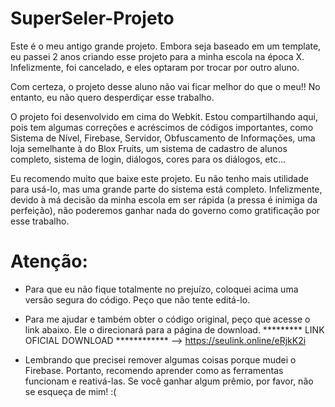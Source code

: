 # SuperSeler-Projeto
Este é o meu antigo grande projeto. Embora seja baseado em um template, eu passei 2 anos criando esse projeto para a minha escola na época X. Infelizmente, foi cancelado, e eles optaram por trocar por outro aluno.

Com certeza, o projeto desse aluno não vai ficar melhor do que o meu!! No entanto, eu não quero desperdiçar esse trabalho.

O projeto foi desenvolvido em cima do Webkit. Estou compartilhando aqui, pois tem algumas correções e acréscimos de códigos importantes, como Sistema de Nível, Firebase, Servidor, Obfuscamento de Informações, uma loja semelhante à do Blox Fruits, um sistema de cadastro de alunos completo, sistema de login, diálogos, cores para os diálogos, etc...

Eu recomendo muito que baixe este projeto. Eu não tenho mais utilidade para usá-lo, mas uma grande parte do sistema está completo. Infelizmente, devido à má decisão da minha escola em ser rápida (a pressa é inimiga da perfeição), não poderemos ganhar nada do governo como gratificação por esse trabalho.

# Atenção:
- Para que eu não fique totalmente no prejuízo, coloquei acima uma versão segura do código. Peço que não tente editá-lo.
- Para me ajudar e também obter o código original, peço que acesse o link abaixo. Ele o direcionará para a página de download.
  ********* LINK OFICIAL DOWNLOAD ************ --> https://seulink.online/eRjkK2i
  
- Lembrando que precisei remover algumas coisas porque mudei o Firebase. Portanto, recomendo aprender como as ferramentas funcionam e reativá-las. Se você ganhar algum prêmio, por favor, não se esqueça de mim! :(
